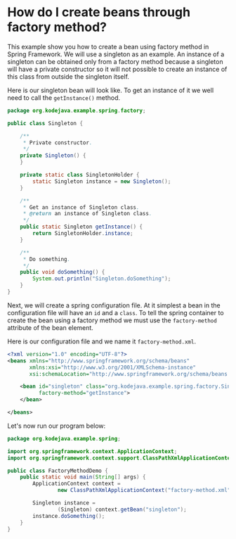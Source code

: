 # How do I create beans through factory method?

This example show you how to create a bean using factory method in Spring Framework. We will use a singleton as an example. An instance of a singleton can be obtained only from a factory method because a singleton will have a private constructor so it will not possible to create an instance of this class from outside the singleton itself.

Here is our singleton bean will look like. To get an instance of it we well need to call the `getInstance()` method.

```java
package org.kodejava.example.spring.factory;

public class Singleton {

    /**
     * Private constructor.
     */
    private Singleton() {
    }

    private static class SingletonHolder {
        static Singleton instance = new Singleton();
    }

    /**
     * Get an instance of Singleton class.
     * @return an instance of Singleton class.
     */
    public static Singleton getInstance() {
        return SingletonHolder.instance;
    }

    /**
     * Do something.
     */
    public void doSomething() {
        System.out.println("Singleton.doSomething");
    }
}
```

Next, we will create a spring configuration file. At it simplest a bean in the configuration file will have an `id` and a `class`. To tell the spring container to create the bean using a factory method we must use the `factory-method` attribute of the bean element.

Here is our configuration file and we name it `factory-method.xml`.

```xml
<?xml version="1.0" encoding="UTF-8"?>
<beans xmlns="http://www.springframework.org/schema/beans"
       xmlns:xsi="http://www.w3.org/2001/XMLSchema-instance"
       xsi:schemaLocation="http://www.springframework.org/schema/beans http://www.springframework.org/schema/beans/spring-beans.xsd">

    <bean id="singleton" class="org.kodejava.example.spring.factory.Singleton"
          factory-method="getInstance">
    </bean>

</beans>
```

Let's now run our program below:

```java
package org.kodejava.example.spring;

import org.springframework.context.ApplicationContext;
import org.springframework.context.support.ClassPathXmlApplicationContext;

public class FactoryMethodDemo {
    public static void main(String[] args) {
        ApplicationContext context =
                new ClassPathXmlApplicationContext("factory-method.xml");

        Singleton instance =
                (Singleton) context.getBean("singleton");
        instance.doSomething();
    }
}
```
